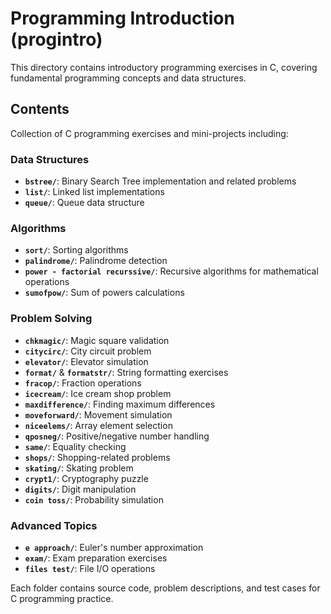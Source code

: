 # Programming Introduction (progintro)

This directory contains introductory programming exercises in C, covering fundamental programming concepts and data structures.

## Contents

Collection of C programming exercises and mini-projects including:

### Data Structures

- **`bstree/`**: Binary Search Tree implementation and related problems
- **`list/`**: Linked list implementations
- **`queue/`**: Queue data structure

### Algorithms

- **`sort/`**: Sorting algorithms
- **`palindrome/`**: Palindrome detection
- **`power - factorial recurssive/`**: Recursive algorithms for mathematical operations
- **`sumofpow/`**: Sum of powers calculations

### Problem Solving


- **`chkmagic/`**: Magic square validation
- **`citycirc/`**: City circuit problem
- **`elevator/`**: Elevator simulation
- **`format/`** & **`formatstr/`**: String formatting exercises
- **`fracop/`**: Fraction operations
- **`icecream/`**: Ice cream shop problem
- **`maxdifference/`**: Finding maximum differences
- **`moveforward/`**: Movement simulation
- **`niceelems/`**: Array element selection
- **`qposneg/`**: Positive/negative number handling
- **`same/`**: Equality checking
- **`shops/`**: Shopping-related problems
- **`skating/`**: Skating problem
- **`crypt1/`**: Cryptography puzzle
- **`digits/`**: Digit manipulation
- **`coin toss/`**: Probability simulation

### Advanced Topics

- **`e approach/`**: Euler's number approximation
- **`exam/`**: Exam preparation exercises
- **`files test/`**: File I/O operations

Each folder contains source code, problem descriptions, and test cases for C programming practice.
